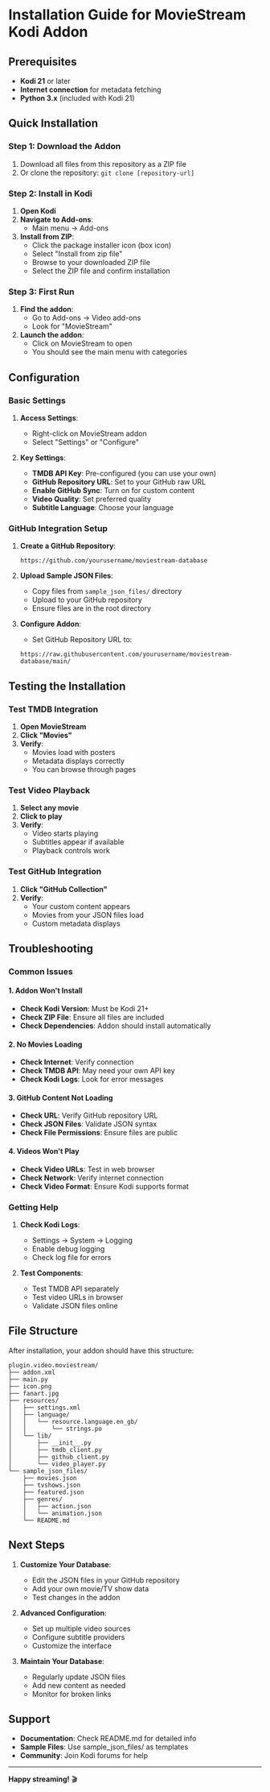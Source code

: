 # Installation Guide for MovieStream Kodi Addon

## Prerequisites

- **Kodi 21** or later
- **Internet connection** for metadata fetching
- **Python 3.x** (included with Kodi 21)

## Quick Installation

### Step 1: Download the Addon

1. Download all files from this repository as a ZIP file
2. Or clone the repository: `git clone [repository-url]`

### Step 2: Install in Kodi

1. **Open Kodi**
2. **Navigate to Add-ons**:
   - Main menu → Add-ons
3. **Install from ZIP**:
   - Click the package installer icon (box icon)
   - Select "Install from zip file"
   - Browse to your downloaded ZIP file
   - Select the ZIP file and confirm installation

### Step 3: First Run

1. **Find the addon**:
   - Go to Add-ons → Video add-ons
   - Look for "MovieStream"
2. **Launch the addon**:
   - Click on MovieStream to open
   - You should see the main menu with categories

## Configuration

### Basic Settings

1. **Access Settings**:
   - Right-click on MovieStream addon
   - Select "Settings" or "Configure"

2. **Key Settings**:
   - **TMDB API Key**: Pre-configured (you can use your own)
   - **GitHub Repository URL**: Set to your GitHub raw URL
   - **Enable GitHub Sync**: Turn on for custom content
   - **Video Quality**: Set preferred quality
   - **Subtitle Language**: Choose your language

### GitHub Integration Setup

1. **Create a GitHub Repository**:
   ```
   https://github.com/yourusername/moviestream-database
   ```

2. **Upload Sample JSON Files**:
   - Copy files from `sample_json_files/` directory
   - Upload to your GitHub repository
   - Ensure files are in the root directory

3. **Configure Addon**:
   - Set GitHub Repository URL to:
   ```
   https://raw.githubusercontent.com/yourusername/moviestream-database/main/
   ```

## Testing the Installation

### Test TMDB Integration

1. **Open MovieStream**
2. **Click "Movies"**
3. **Verify**:
   - Movies load with posters
   - Metadata displays correctly
   - You can browse through pages

### Test Video Playback

1. **Select any movie**
2. **Click to play**
3. **Verify**:
   - Video starts playing
   - Subtitles appear if available
   - Playback controls work

### Test GitHub Integration

1. **Click "GitHub Collection"**
2. **Verify**:
   - Your custom content appears
   - Movies from your JSON files load
   - Custom metadata displays

## Troubleshooting

### Common Issues

#### 1. Addon Won't Install
- **Check Kodi Version**: Must be Kodi 21+
- **Check ZIP File**: Ensure all files are included
- **Check Dependencies**: Addon should install automatically

#### 2. No Movies Loading
- **Check Internet**: Verify connection
- **Check TMDB API**: May need your own API key
- **Check Kodi Logs**: Look for error messages

#### 3. GitHub Content Not Loading
- **Check URL**: Verify GitHub repository URL
- **Check JSON Files**: Validate JSON syntax
- **Check File Permissions**: Ensure files are public

#### 4. Videos Won't Play
- **Check Video URLs**: Test in web browser
- **Check Network**: Verify internet connection
- **Check Video Format**: Ensure Kodi supports format

### Getting Help

1. **Check Kodi Logs**:
   - Settings → System → Logging
   - Enable debug logging
   - Check log file for errors

2. **Test Components**:
   - Test TMDB API separately
   - Test video URLs in browser
   - Validate JSON files online

## File Structure

After installation, your addon should have this structure:

```
plugin.video.moviestream/
├── addon.xml
├── main.py
├── icon.png
├── fanart.jpg
├── resources/
│   ├── settings.xml
│   ├── language/
│   │   └── resource.language.en_gb/
│   │       └── strings.po
│   └── lib/
│       ├── __init__.py
│       ├── tmdb_client.py
│       ├── github_client.py
│       └── video_player.py
└── sample_json_files/
    ├── movies.json
    ├── tvshows.json
    ├── featured.json
    ├── genres/
    │   ├── action.json
    │   └── animation.json
    └── README.md
```

## Next Steps

1. **Customize Your Database**:
   - Edit the JSON files in your GitHub repository
   - Add your own movie/TV show data
   - Test changes in the addon

2. **Advanced Configuration**:
   - Set up multiple video sources
   - Configure subtitle providers
   - Customize the interface

3. **Maintain Your Database**:
   - Regularly update JSON files
   - Add new content as needed
   - Monitor for broken links

## Support

- **Documentation**: Check README.md for detailed info
- **Sample Files**: Use sample_json_files/ as templates
- **Community**: Join Kodi forums for help

---

**Happy streaming!** 🎬